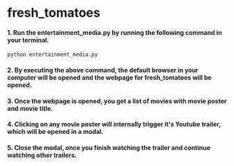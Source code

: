 # fresh_tomatoes

#### 1. Run the entertainment_media.py by running the following command in your terminal.
`python entertainment_media.py` 

#### 2. By executing the above command, the default browser in your computer will be opened and the webpage for fresh_tomatoes will be opened.

#### 3. Once the webpage is opened, you get a list of movies with movie poster and movie title.

#### 4. Clicking on any movie poster will internally trigger it's Youtube trailer, which will be opened in a modal.

#### 5. Close the modal, once you finish watching the trailer and continue watching other trailers.
